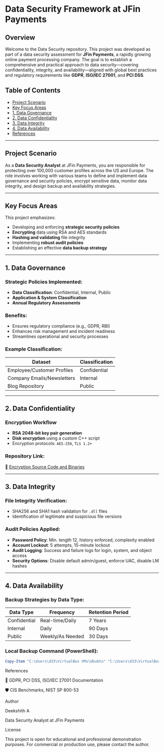 # Data Security Framework at JFin Payments

## Overview

Welcome to the Data Security repository. This project was developed as part of a data security assessment for **JFin Payments**, a rapidly growing online payment processing company. The goal is to establish a comprehensive and practical approach to data security—covering confidentiality, integrity, and availability—aligned with global best practices and regulatory requirements like **GDPR**, **ISO/IEC 27001**, and **PCI DSS**.

## Table of Contents

- [Project Scenario](#project-scenario)
- [Key Focus Areas](#key-focus-areas)
- [1. Data Governance](#1-data-governance)
- [2. Data Confidentiality](#2-data-confidentiality)
- [3. Data Integrity](#3-data-integrity)
- [4. Data Availability](#4-data-availability)
- [References](#references)

---

## Project Scenario

As a **Data Security Analyst** at JFin Payments, you are responsible for protecting over 100,000 customer profiles across the US and Europe. The role involves working with various teams to define and implement data governance and security policies, encrypt sensitive data, monitor data integrity, and design backup and availability strategies.

---

## Key Focus Areas

This project emphasizes:

- Developing and enforcing **strategic security policies**
- **Encrypting** data using RSA and AES standards
- **Hashing and validating** file integrity
- Implementing **robust audit policies**
- Establishing an effective **data backup strategy**

---

## 1. Data Governance

### Strategic Policies Implemented:

- **Data Classification**: Confidential, Internal, Public
- **Application & System Classification**
- **Annual Regulatory Assessments**

### Benefits:

- Ensures regulatory compliance (e.g., GDPR, RBI)
- Enhances risk management and incident readiness
- Streamlines operational and security processes

### Example Classification:

| Dataset                      | Classification |
|-----------------------------|----------------|
| Employee/Customer Profiles  | Confidential   |
| Company Emails/Newsletters  | Internal       |
| Blog Repository             | Public         |

---

## 2. Data Confidentiality

### Encryption Workflow

- **RSA 2048-bit key pair generation**
- **Disk encryption** using a custom C++ script
- Encryption protocols: `AES-256`, `TLS 1.2+`

### Repository Link:

🔗 [Encryption Source Code and Binaries](https://github.com/28d33/E-D--Crypto)

---

## 3. Data Integrity

### File Integrity Verification:

- SHA256 and SHA1 hash validation for `.dll` files
- Identification of legitimate and suspicious file versions

### Audit Policies Applied:

- **Password Policy**: Min. length 12, history enforced, complexity enabled
- **Account Lockout**: 5 attempts, 15-minute lockout
- **Audit Logging**: Success and failure logs for login, system, and object access
- **Security Options**: Disable default admin/guest, enforce UAC, disable LM hashes

---

## 4. Data Availability

### Backup Strategies by Data Type:

| Data Type   | Frequency   | Retention Period |
|-------------|-------------|------------------|
| Confidential | Real-time/Daily | 7 Years       |
| Internal     | Daily       | 90 Days          |
| Public       | Weekly/As Needed | 30 Days     |

### Local Backup Command (PowerShell):

```powershell
Copy-Item "C:\Users\d33\VirtualBox VMs\Ububtu" "C:\Users\d33\VirtualBox VMs Backup\Ububtu_$(Get-Date -Format yyyyMMdd)" -Recurse
```

References

📄 GDPR, PCI DSS, ISO/IEC 27001 Documentation

🛡️ CIS Benchmarks, NIST SP 800-53

Author

Deekshith A

Data Security Analyst at JFin Payments

License

This project is open for educational and professional demonstration purposes. For commercial or production use, please contact the author.
